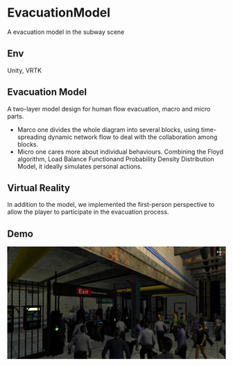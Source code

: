 # EvacuationModel
A evacuation model in the subway scene
## Env
Unity, VRTK
## Evacuation Model
A two-layer model design for human flow evacuation, macro and micro parts. 
- Marco one divides the whole diagram into several blocks, using time-spreading dynamic network flow to deal with the collaboration among blocks.
- Micro one cares more about individual behaviours. Combining the Floyd algorithm, Load Balance Functionand Probability Density Distribution Model, it ideally simulates personal actions.
## Virtual Reality
In addition to the model, we implemented the first-person perspective to allow the player to participate in the evacuation process.
## Demo
![image](https://github.com/ceej7/EvacuationModel/blob/master/Demo/1.jpg)

